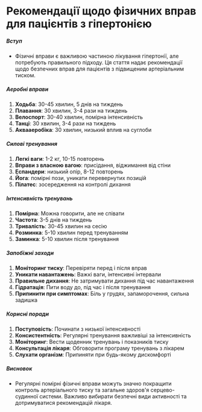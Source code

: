 # Рекомендації щодо фізичних вправ для пацієнтів з гіпертонією

##### Вступ
* Фізичні вправи є важливою частиною лікування гіпертонії, але потребують правильного підходу. Ця стаття надає рекомендації щодо безпечних вправ для пацієнтів з підвищеним артеріальним тиском.

##### Аеробні вправи
1. **Ходьба**: 30-45 хвилин, 5 днів на тиждень
2. **Плавання**: 30 хвилин, 3-4 рази на тиждень
3. **Велоспорт**: 30-40 хвилин, помірна інтенсивність
4. **Танці**: 30 хвилин, 3-4 рази на тиждень
5. **Аквааеробіка**: 30 хвилин, низький вплив на суглоби

##### Силові тренування
1. **Легкі ваги**: 1-2 кг, 10-15 повторень
2. **Вправи з власною вагою**: присідання, віджимання від стіни
3. **Еспандери**: низький опір, 8-12 повторень
4. **Йога**: помірні пози, уникати перевернутих позицій
5. **Пілатес**: зосередження на контролі дихання

##### Інтенсивність тренувань
1. **Помірна**: Можна говорити, але не співати
2. **Частота**: 3-5 днів на тиждень
3. **Тривалість**: 30-45 хвилин на сесію
4. **Розминка**: 5-10 хвилин перед тренуванням
5. **Заминка**: 5-10 хвилин після тренування

##### Запобіжні заходи
1. **Моніторинг тиску**: Перевіряти перед і після вправ
2. **Уникати навантажень**: Важкі ваги, інтенсивні інтервали
3. **Правильне дихання**: Не затримувати дихання під час навантаження
4. **Гідратація**: Пити воду до, під час і після тренування
5. **Припинити при симптомах**: Біль у грудях, запаморочення, сильна задишка

##### Корисні поради
1. **Поступовість**: Починати з низької інтенсивності
2. **Консистентність**: Регулярні тренування важливіші за інтенсивність
3. **Моніторинг**: Вести щоденник тренувань і показників тиску
4. **Консультація лікаря**: Обговорити програму тренувань з лікарем
5. **Слухати організм**: Припиняти при будь-якому дискомфорті

##### Висновок
* Регулярні помірні фізичні вправи можуть значно покращити контроль артеріального тиску та загальне здоров'я серцево-судинної системи. Важливо вибирати безпечні види активності та дотримуватися рекомендацій лікаря.